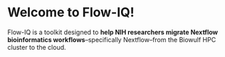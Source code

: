 # Welcome to Flow-IQ!
Flow-IQ is a toolkit designed to **help NIH researchers migrate Nextflow bioinformatics workflows**–specifically Nextflow–from the Biowulf HPC cluster to the cloud.
